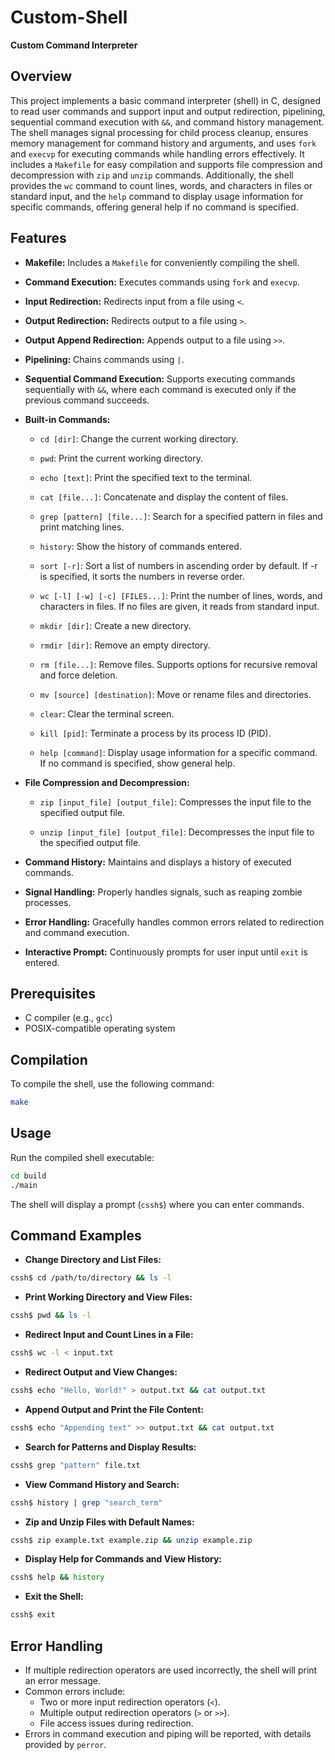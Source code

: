 # Custom-Shell
**Custom Command Interpreter**

## Overview

This project implements a basic command interpreter (shell) in C, designed to read user commands and support input and output redirection, pipelining, sequential command execution with `&&`, and command history management. The shell manages signal processing for child process cleanup, ensures memory management for command history and arguments, and uses `fork` and `execvp` for executing commands while handling errors effectively. It includes a `Makefile` for easy compilation and supports file compression and decompression with `zip` and `unzip` commands. Additionally, the shell provides the `wc` command to count lines, words, and characters in files or standard input, and the `help` command to display usage information for specific commands, offering general help if no command is specified.

## Features

- **Makefile:** Includes a `Makefile` for conveniently compiling the shell.

- **Command Execution:** Executes commands using `fork` and `execvp`.

- **Input Redirection:** Redirects input from a file using `<`.

- **Output Redirection:** Redirects output to a file using `>`.

- **Output Append Redirection:** Appends output to a file using `>>`.

- **Pipelining:** Chains commands using `|`.

- **Sequential Command Execution:** Supports executing commands sequentially with `&&`, where each command is executed only if the previous command succeeds.

- **Built-in Commands:**

  - `cd [dir]`: Change the current working directory.

  - `pwd`: Print the current working directory.

  - `echo [text]`: Print the specified text to the terminal.

  - `cat [file...]`: Concatenate and display the content of files.

  - `grep [pattern] [file...]`: Search for a specified pattern in files and print matching lines.

  - `history`: Show the history of commands entered.

  - `sort [-r]`: Sort a list of numbers in ascending order by default. If -r is specified, it sorts the numbers in reverse order.

  - `wc [-l] [-w] [-c] [FILES...]`: Print the number of lines, words, and characters in files. If no files are given, it reads from standard input.

  - `mkdir [dir]`: Create a new directory.

  - `rmdir [dir]`: Remove an empty directory.

  - `rm [file...]`: Remove files. Supports options for recursive removal and force deletion.

  - `mv [source] [destination]`: Move or rename files and directories.

  - `clear`: Clear the terminal screen.

  - `kill [pid]`: Terminate a process by its process ID (PID).

  - `help [command]`: Display usage information for a specific command. If no command is specified, show general help.

- **File Compression and Decompression:**

  - `zip [input_file] [output_file]`: Compresses the input file to the specified output file.

  - `unzip [input_file] [output_file]`: Decompresses the input file to the specified output file.

- **Command History:** Maintains and displays a history of executed commands.

- **Signal Handling:** Properly handles signals, such as reaping zombie processes.

- **Error Handling:** Gracefully handles common errors related to redirection and command execution.

- **Interactive Prompt:** Continuously prompts for user input until `exit` is entered.

## Prerequisites

- C compiler (e.g., `gcc`)
- POSIX-compatible operating system

## Compilation

To compile the shell, use the following command:

```sh
make
```

## Usage

Run the compiled shell executable:
```sh
cd build
./main
```

The shell will display a prompt (`cssh$`) where you can enter commands.

## Command Examples

- **Change Directory and List Files:**
```sh
cssh$ cd /path/to/directory && ls -l
```

- **Print Working Directory and View Files:**
```sh
cssh$ pwd && ls -l
```

- **Redirect Input and Count Lines in a File:**
```sh
cssh$ wc -l < input.txt
```

- **Redirect Output and View Changes:**
```sh
cssh$ echo "Hello, World!" > output.txt && cat output.txt
```

- **Append Output and Print the File Content:**
```sh
cssh$ echo "Appending text" >> output.txt && cat output.txt
```

- **Search for Patterns and Display Results:**
```sh
cssh$ grep "pattern" file.txt
```

- **View Command History and Search:**
```sh
cssh$ history | grep "search_term"
```

- **Zip and Unzip Files with Default Names:**
```sh
cssh$ zip example.txt example.zip && unzip example.zip
```

- **Display Help for Commands and View History:**
```sh
cssh$ help && history
```

- **Exit the Shell:**
```sh
cssh$ exit
```

## Error Handling

- If multiple redirection operators are used incorrectly, the shell will print an error message.
- Common errors include:
  - Two or more input redirection operators (`<`).
  - Multiple output redirection operators (`>` or `>>`).
  - File access issues during redirection.
- Errors in command execution and piping will be reported, with details provided by `perror`.
